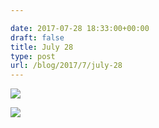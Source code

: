 ```yaml
---

date: 2017-07-28 18:33:00+00:00
draft: false
title: July 28
type: post
url: /blog/2017/7/july-28
---
```




  
   ![](/images/2017-07-28-20177july-28/IMG_1954.jpg)

  

  
   ![](/images/2017-07-28-20177july-28/IMG_1955.jpg)

  


